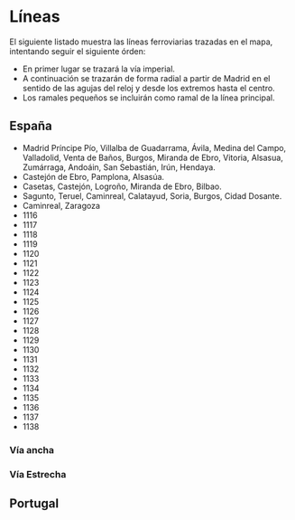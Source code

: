 # Líneas #

El siguiente listado muestra las líneas ferroviarias trazadas en el mapa, intentando seguir el siguiente órden:
  * En primer lugar se trazará la vía imperial.
  * A continuación se trazarán de forma radial a partir de Madrid en el sentido de las agujas del reloj y desde los extremos hasta el centro.
  * Los ramales pequeños se incluirán como ramal de la línea principal.

## España ##

  * Madrid Príncipe Pío, Villalba de Guadarrama, Ávila, Medina del Campo, Valladolid, Venta de Baños, Burgos, Miranda de Ebro, Vitoria, Alsasua, Zumárraga, Andoáin, San Sebastián, Irún, Hendaya.
  * Castejón de Ebro, Pamplona, Alsasúa.
  * Casetas, Castejón, Logroño, Miranda de Ebro, Bilbao.
  * Sagunto, Teruel, Caminreal, Calatayud, Soria, Burgos, Cidad Dosante.
  * Caminreal, Zaragoza
  * 1116
  * 1117
  * 1118
  * 1119
  * 1120
  * 1121
  * 1122
  * 1123
  * 1124
  * 1125
  * 1126
  * 1127
  * 1128
  * 1129
  * 1130
  * 1131
  * 1132
  * 1133
  * 1134
  * 1135
  * 1136
  * 1137
  * 1138

### Vía ancha ###

### Vía Estrecha ###

## Portugal ##